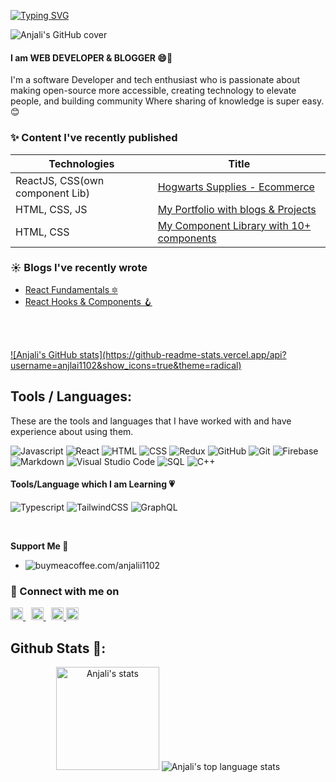 [![Typing SVG](https://readme-typing-svg.herokuapp.com?lines=Hi%2C+I+am+Anjali+a+Developer)](https://git.io/typing-svg)

![Anjali's GitHub cover](https://cool-cover.up.railway.app/cover.png?username=anjali1102&text=Hola,+I'm+Anjali&pattern=p8&avatarRadius=50)


####  I am WEB DEVELOPER & BLOGGER 😄🦄 

I'm a software Developer and tech enthusiast who is passionate about making open-source more accessible, creating technology to elevate people, and building community Where sharing of knowledge is super easy. 😊


### ✨ Content I've recently published
| Technologies | Title |
| --- | --- |
ReactJS, CSS(own component Lib) | [Hogwarts Supplies - Ecommerce](https://hogwarts-supplies.netlify.app/) 
HTML, CSS, JS | [My Portfolio with blogs & Projects ](https://anjali.ga)
HTML, CSS | [My Component Library with 10+ components](https://rapidui.vercel.app/)
<!-- content -->

###  ☀️ Blogs I've recently wrote 
- [React Fundamentals 🔯](https://hashnode.com/post/day-1-react-fundamentals-declarative-cl0tx1z1d004eiknv4uzh7c9q)
- [React Hooks & Components 🪝](https://hashnode.com/post/component-and-hooks-reactjs-cl0wq90hd06h6j6nvho25808c)

<br> <br>

<a href="https://github.com/anjali1102#gh-light-mode-only">
    ![Anjali's GitHub stats](https://github-readme-stats.vercel.app/api?username=anjlai1102&show_icons=true&theme=radical)
</a>

 
 ## Tools / Languages:

These are the tools and languages that I have worked with and have experience about using them.

![Javascript](https://img.shields.io/badge/-Javascript-05122A?style=flat&logo=javascript)
![React](https://img.shields.io/badge/-React-05122A?style=flat&logo=react)
![HTML](https://img.shields.io/badge/-HTML-05122A?style=flat&logo=HTML5)
![CSS](https://img.shields.io/badge/-CSS-05122A?style=flat&logo=CSS3)
![Redux](https://img.shields.io/badge/-Redux-05122A?style=flat&logo=redux)
![GitHub](https://img.shields.io/badge/-GitHub-05122A?style=flat&logo=github)
![Git](https://img.shields.io/badge/-Git-05122A?style=flat&logo=git)
![Firebase](https://img.shields.io/badge/-Firebase-05122A?style=flat&logo=firebase)
![Markdown](https://img.shields.io/badge/-Markdown-05122A?style=flat&logo=markdown)
![Visual Studio Code](https://img.shields.io/badge/-Visual%20Studio%20Code-05122A?style=flat&logo=visual-studio-code&logoColor=007ACC)
![SQL](https://img.shields.io/badge/-SQL-05122A?style=flat&logo=mysql)
![C++](https://img.shields.io/badge/-C++-05122A?style=flat&logo=c%2B%2B)


#### Tools/Language which I am Learning 💗
![Typescript](https://img.shields.io/badge/-Typescript-05122A?style=flat&logo=typescript)
![TailwindCSS](https://img.shields.io/badge/-TailwindCSS-05122A?style=flat&logo=tailwindcss)
![GraphQL](https://img.shields.io/badge/-GraphQL-05122A?style=flat&logo=graphql)

<br>

**Support Me 🌈** <br/>
- ![buymeacoffee.com/anjalii1102](https://img.shields.io/badge/Buy_Me_A_Coffee-FFDD00?style=for-the-badge&logo=buy-me-a-coffee&logoColor=black)


### 🤝 Connect with me on

<a href="https://twitter.com/anjalii1102" target="_blank">
    <img width="20px" src="https://cdn0.iconfinder.com/data/icons/social-media-2474/128/twitter_social_media_social_media_network-512.png" alt="Twitter">
</a> 
<a href="https://linkedin.com/in/anjali1102" target="_blank">
    <img width="20px" src="https://cdn0.iconfinder.com/data/icons/social-media-2474/128/linkedin_linked_interface_media_social_network-512.png" alt="LinkedIn">
</a> 
<a href="mailto:ac.chauhan1102@gmail.com" target="_blank">
  <img width="20px" src="https://cdn4.iconfinder.com/data/icons/logos-brands-in-colors/48/google-gmail-128.png" alt="Mail"/>
</a>
<span></span>
<a href="https://hashnode.com/@anjalii" target="_blank">
  <img width="20px" src="https://user-images.githubusercontent.com/56559378/173660854-9891effe-ae3f-4c1d-8042-8e7e3e4be6b1.png" alt="hashnode"/>
</a>


<br>

## Github Stats 📃:

<p align="center">
    <img height="165" src="https://github-readme-stats.vercel.app/api?username=anjali1102&count_private=true&include_all_commits=true&theme=tokyonight" alt="Anjali's stats" />
    <img src="https://github-readme-stats.vercel.app/api/top-langs/?username=anjali1102&layout=compact&theme=tokyonight" alt="Anjali's top language stats" />
</p>
